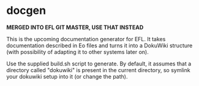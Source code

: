 # docgen

**MERGED INTO EFL GIT MASTER, USE THAT INSTEAD**

This is the upcoming documentation generator for EFL. It takes documentation
described in Eo files and turns it into a DokuWiki structure (with possibility
of adapting it to other systems later on).

Use the supplied build.sh script to generate. By default, it assumes that a
directory called "dokuwiki" is present in the current directory, so symlink
your dokuwiki setup into it (or change the path).
